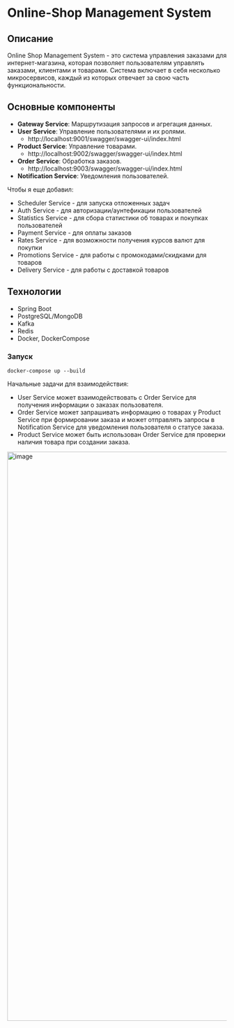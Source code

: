 # Online-Shop Management System

## Описание
Online Shop Management System - это система управления заказами для интернет-магазина, которая позволяет пользователям управлять заказами, клиентами и товарами. Система включает в себя несколько микросервисов, каждый из которых отвечает за свою часть функциональности.

## Основные компоненты
- **Gateway Service**: Маршрутизация запросов и агрегация данных.
- **User Service**: Управление пользователями и их ролями.
  - http://localhost:9001/swagger/swagger-ui/index.html
- **Product Service**: Управление товарами.
  - http://localhost:9002/swagger/swagger-ui/index.html
- **Order Service**: Обработка заказов.
  - http://localhost:9003/swagger/swagger-ui/index.html
- **Notification Service**: Уведомления пользователей.

Чтобы я еще добавил:
- Scheduler Service - для запуска отложенных задач
- Auth Service - для авторизации/аунтефикации пользователей
- Statistics Service - для сбора статистики об товарах и покупках пользователей
- Payment Service - для оплаты заказов
- Rates Service - для возможности получения курсов валют для покупки
- Promotions Service - для работы с промокодами/скидками для товаров
- Delivery Service - для работы с доставкой товаров

## Технологии
- Spring Boot
- PostgreSQL/MongoDB
- Kafka
- Redis
- Docker, DockerCompose

### Запуск
```
docker-compose up --build
```

Начальные задачи для взаимодействия:

- User Service может взаимодействовать с Order Service для получения информации о заказах пользователя.
- Order Service может запрашивать информацию о товарах у Product Service при формировании заказа и может отправлять запросы в Notification Service для уведомления пользователя о статусе заказа.
- Product Service может быть использован Order Service для проверки наличия товара при создании заказа.


<img width="1303" alt="image" src="https://github.com/antonkupreychik/online-shop/assets/125571097/d354620f-e49f-4744-98de-a98df81c56d0">
